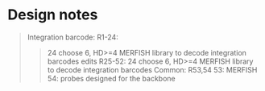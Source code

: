# Design notes

> Integration barcode: R1-24: 
>> 24 choose 6, HD>=4 MERFISH library to decode integration barcodes
> edits R25-52:
>> 24 choose 6, HD>=4 MERFISH library to decode integration barcodes
> Common: R53,54
>> 53: MERFISH 
>> 54: probes designed for the backbone
